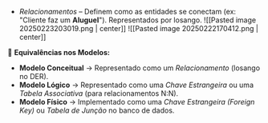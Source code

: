 - *Relacionamentos* – Definem como as entidades se conectam (ex: "Cliente faz um **Aluguel**"). Representados por losango.
![[Pasted image 20250223203019.png | center]]
![[Pasted image 20250222170412.png | center]]

🔻 **Equivalências nos Modelos:**
- **Modelo Conceitual** → Representado como um _Relacionamento_ (losango no DER).
- **Modelo Lógico** → Representado como uma _Chave Estrangeira_ ou uma _Tabela Associativa_ (para relacionamentos N:N).
- **Modelo Físico** → Implementado como uma _Chave Estrangeira (Foreign Key)_ ou _Tabela de Junção_ no banco de dados.

